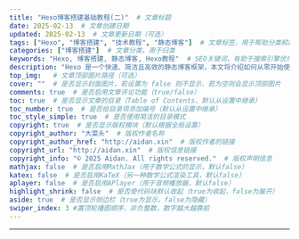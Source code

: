 ```yaml
---
title: "Hexo博客搭建基础教程(二)"  # 文章标题
date: 2025-02-13  # 文章创建日期
updated: 2025-02-13  # 文章更新日期（可选）
tags: ["Hexo", "博客搭建", "技术教程", "静态博客"]  # 文章标签，用于帮助分类和搜索
categories: ["博客搭建"]  # 文章分类，用于归类
keywords: "Hexo, 博客搭建, 静态博客, Hexo教程"  # SEO关键词，有助于搜索引擎优化
description: "Hexo 是一个快速、简洁且高效的静态博客框架，本文将介绍如何从零开始使用 Hexo 创建博客。"  # 文章描述
top_img:   # 文章顶部图片路径（可选）
cover: ""  # 是否显示封面图片，若设置为 false 则不显示，若为空则会显示顶部图片
comments: true  # 是否启用文章评论功能（true/false）
toc: true  # 是否显示文章的目录（Table of Contents，默认从设置中继承）
toc_number: true  # 是否给目录项添加编号（默认从设置中继承）
toc_style_simple: true  # 是否使用简洁的目录模式
copyright: true  # 是否显示版权模块（默认根据全局设置）
copyright_author: "大菜头"  # 版权作者名称
copyright_author_href: "http://aidan.xin"  # 版权作者的链接
copyright_url: "http://aidan.xin"  # 版权信息链接
copyright_info: "© 2025 Aidan. All rights reserved."  # 版权声明信息
mathjax: false  # 是否启用MathJax（用于数学公式的显示，默认false）
katex: false  # 是否启用KaTeX（另一种数学公式渲染工具，默认false）
aplayer: false  # 是否启用APlayer（用于音频播放器，默认false）
highlight_shrink: false  # 是否使代码块默认收起（true为收起，false为展开）
aside: true  # 是否显示侧边栏（true为显示，false为隐藏）
swiper_index: 3 #置顶轮播图顺序，非负整数，数字越大越靠前
---
```




---


